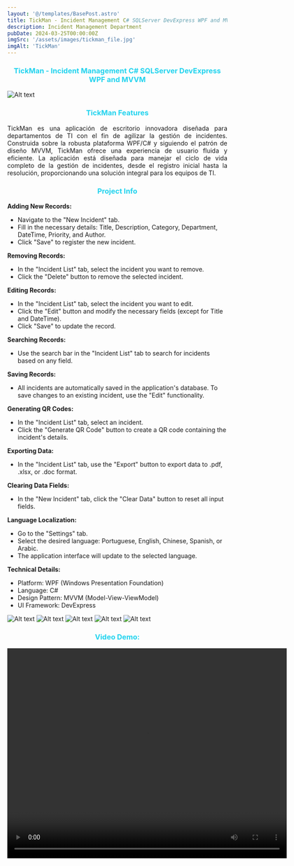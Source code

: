 ```yaml
---
layout: '@/templates/BasePost.astro'
title: TickMan - Incident Management C# SQLServer DevExpress WPF and MVVM
description: Incident Management Department
pubDate: 2024-03-25T00:00:00Z
imgSrc: '/assets/images/tickman_file.jpg'
imgAlt: 'TickMan'
---
```


<h3 style="color: rgb(34, 211, 238); text-align: center;">TickMan - Incident Management C# SQLServer DevExpress WPF and MVVM</h3>
<img title="a title" alt="Alt text" src="/assets/images/tickman1.png">

<body>
    <h3 style="color: rgb(34, 211, 238); text-align: center;">TickMan Features</h3>
    <p style="text-align: justify;">
    TickMan es una aplicación de escritorio innovadora diseñada para departamentos de TI con el fin de agilizar la gestión de incidentes. Construida sobre la robusta plataforma WPF/C# y siguiendo el patrón de diseño MVVM, TickMan ofrece una experiencia de usuario fluida y eficiente. La aplicación está diseñada para manejar el ciclo de vida completo de la gestión de incidentes, desde el registro inicial hasta la resolución, proporcionando una solución integral para los equipos de TI.
    </p>
</body>
<h3 style="color: rgb(34, 211, 238); text-align: center;">Project Info</h3>
<strong>Adding New Records:</strong>
<ul>
    <li>Navigate to the "New Incident" tab.</li>
    <li>Fill in the necessary details: Title, Description, Category, Department, DateTime, Priority, and Author.</li>
    <li>Click "Save" to register the new incident.</li>
</ul>
<strong>Removing Records:</strong>
<ul>
    <li>In the "Incident List" tab, select the incident you want to remove.</li>
    <li>Click the "Delete" button to remove the selected incident.</li>
</ul>
<strong>Editing Records:</strong>
<ul>
    <li>In the "Incident List" tab, select the incident you want to edit.</li>
    <li>Click the "Edit" button and modify the necessary fields (except for Title and DateTime).</li>
    <li>Click "Save" to update the record.</li>
</ul>
<strong>Searching Records:</strong>
<ul>
    <li>Use the search bar in the "Incident List" tab to search for incidents based on any field.</li>
</ul>
<strong>Saving Records:</strong>
<ul>
    <li>All incidents are automatically saved in the application's database. To save changes to an existing incident, use the "Edit" functionality.</li>
</ul>
<strong>Generating QR Codes:</strong>
<ul>
    <li>In the "Incident List" tab, select an incident.</li>
    <li>Click the "Generate QR Code" button to create a QR code containing the incident's details.</li>
</ul>
<strong>Exporting Data:</strong>
<ul>
    <li>In the "Incident List" tab, use the "Export" button to export data to .pdf, .xlsx, or .doc format.</li>
</ul>
<strong>Clearing Data Fields:</strong>
<ul>
    <li>In the "New Incident" tab, click the "Clear Data" button to reset all input fields.</li>
</ul>
<strong>Language Localization:</strong>
<ul>
    <li>Go to the "Settings" tab.</li>
    <li>Select the desired language: Portuguese, English, Chinese, Spanish, or Arabic.</li>
    <li>The application interface will update to the selected language.</li>
</ul>
<strong>Technical Details:</strong>
<ul>
    <li>Platform: WPF (Windows Presentation Foundation)</li>
    <li>Language: C#</li>
    <li>Design Pattern: MVVM (Model-View-ViewModel)</li>
    <li>UI Framework: DevExpress</li>
</ul>

<img title="a title" alt="Alt text" src="/assets/images/taskly1.png">
<img title="a title" alt="Alt text" src="/assets/images/taskly2.png">
<img title="a title" alt="Alt text" src="/assets/images/taskly3.png">
<img title="a title" alt="Alt text" src="/assets/images/taskly4.png">
<img title="a title" alt="Alt text" src="/assets/images/taskly5.png">

<h3 style="color: rgb(34, 211, 238); text-align: center;">Video Demo:</h3>
<video width="640" height="480" controls>
  <source src="/assets/images/tickman.mp4" type="video/mp4">
</video>





